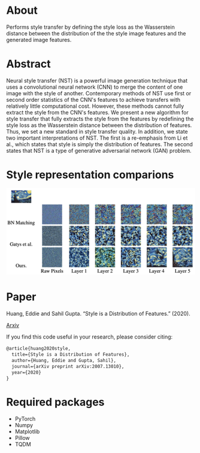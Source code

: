 # About
Performs style transfer by defining the style loss as the Wasserstein distance between the distribution of the the style image features and the generated image features.

# Abstract
Neural style transfer (NST) is a powerful image generation technique that uses a convolutional neural network (CNN) to merge the content of one image with the style of another. Contemporary methods of NST use first or second order statistics of the CNN's features to achieve transfers with relatively little computational cost. However, these methods cannot fully extract the style from the CNN's features. We present a new algorithm for style transfer that fully extracts the style from the features by redefining the style loss as the Wasserstein distance between the distribution of features. Thus, we set a new standard in style transfer quality. In addition, we state two important interpretations of NST. The first is a re-emphasis from Li et al., which states that style is simply the distribution of features. The second states that NST is a type of generative adversarial network (GAN) problem.

# Style representation comparions
![style representation](imgs/style_rep.png)

# Paper
Huang, Eddie and Sahil Gupta. “Style is a Distribution of Features.” (2020).

[Arxiv](https://arxiv.org/abs/2007.13010)

If you find this code useful in your research, please consider citing:
```
@article{huang2020style,
  title={Style is a Distribution of Features},
  author={Huang, Eddie and Gupta, Sahil},
  journal={arXiv preprint arXiv:2007.13010},
  year={2020}
}
```

# Required packages
* PyTorch
* Numpy
* Matplotlib
* Pillow
* TQDM
